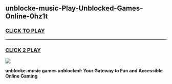 
## unblocke-music-Play-Unblocked-Games-Online-0hz1t
<h3>
<a href="https://premium76.site?title=unblocke-music&ref=25A">CLICK TO PLAY</a></h3>
<hr>

<h3>
<a href="https://premium76.site?title=unblocke-music&ref=25A">CLICK 2 PLAY</a>
  
</h3>

<a href="https://premium76.site?title=unblocke-music&ref=25A"><img src="https://clearcache.store/games.png"></a>


**unblocke-music games unblocked: Your Gateway to Fun and Accessible Online Gaming**
